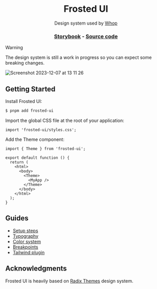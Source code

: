 <h1 align="center">Frosted UI</h1>

<p align="center">Design system used by <a href="https://www.paypal.me/react95">Whop</a></p>

<h3 align="center">
  <a href="https://storybook.whop.com/">Storybook</a> -
  <a href="https://github.com/whopio/frosted-ui-v2/tree/main/packages/frosted-ui">Source code</a>
</h3>

> [!WARNING]
> The design system is still a work in progress so you can expect some breaking changes.

![Screenshot 2023-12-07 at 13 11 26](https://github.com/whopio/frosted-ui-v2/assets/28541613/8a0d694e-e7f8-40bc-a672-f0a617053271)

## Getting Started

Install Frosted UI:

```sh
$ pnpm add frosted-ui
```

Import the global CSS file at the root of your application:

```tsx
import 'frosted-ui/styles.css';
```

Add the Theme component:

```tsx
import { Theme } from 'frosted-ui';

export default function () {
  return (
    <html>
      <body>
        <Theme>
          <MyApp />
        </Theme>
      </body>
    </html>
  );
}
```

## Guides
- [Setup steps](https://storybook.whop.com/?path=/docs/guides-1-getting-started--docs)
- [Typography](https://storybook.whop.com/?path=/docs/guides-2-typography--docs)
- [Color system](https://storybook.whop.com/?path=/docs/guides-3-color--docs)
- [Breakpoints](https://storybook.whop.com/?path=/docs/guides-4-breakpoints--docs)
- [Tailwind plugin](https://storybook.whop.com/?path=/docs/guides-5-tailwind-plugin--docs)

## Acknowledgments

Frosted UI is heavily based on [Radix Themes](https://www.radix-ui.com/) design system.